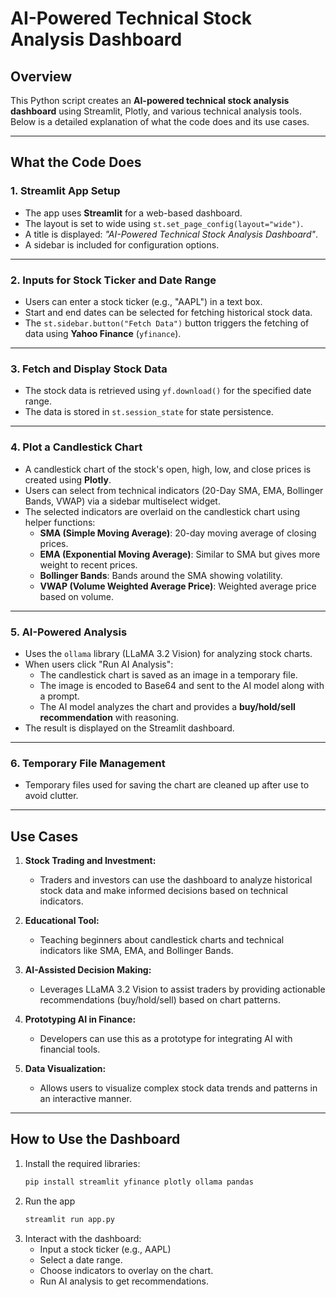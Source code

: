 # AI-Powered Technical Stock Analysis Dashboard

## **Overview**
This Python script creates an **AI-powered technical stock analysis dashboard** using Streamlit, Plotly, and various technical analysis tools. Below is a detailed explanation of what the code does and its use cases.

---

## **What the Code Does**

### **1. Streamlit App Setup**
- The app uses **Streamlit** for a web-based dashboard.
- The layout is set to wide using `st.set_page_config(layout="wide")`.
- A title is displayed: *"AI-Powered Technical Stock Analysis Dashboard"*.
- A sidebar is included for configuration options.

---

### **2. Inputs for Stock Ticker and Date Range**
- Users can enter a stock ticker (e.g., "AAPL") in a text box.
- Start and end dates can be selected for fetching historical stock data.
- The `st.sidebar.button("Fetch Data")` button triggers the fetching of data using **Yahoo Finance** (`yfinance`).

---

### **3. Fetch and Display Stock Data**
- The stock data is retrieved using `yf.download()` for the specified date range.
- The data is stored in `st.session_state` for state persistence.

---

### **4. Plot a Candlestick Chart**
- A candlestick chart of the stock's open, high, low, and close prices is created using **Plotly**.
- Users can select from technical indicators (20-Day SMA, EMA, Bollinger Bands, VWAP) via a sidebar multiselect widget.
- The selected indicators are overlaid on the candlestick chart using helper functions:
  - **SMA (Simple Moving Average)**: 20-day moving average of closing prices.
  - **EMA (Exponential Moving Average)**: Similar to SMA but gives more weight to recent prices.
  - **Bollinger Bands**: Bands around the SMA showing volatility.
  - **VWAP (Volume Weighted Average Price)**: Weighted average price based on volume.

---

### **5. AI-Powered Analysis**
- Uses the `ollama` library (LLaMA 3.2 Vision) for analyzing stock charts.
- When users click "Run AI Analysis":
  - The candlestick chart is saved as an image in a temporary file.
  - The image is encoded to Base64 and sent to the AI model along with a prompt.
  - The AI model analyzes the chart and provides a **buy/hold/sell recommendation** with reasoning.
- The result is displayed on the Streamlit dashboard.

---

### **6. Temporary File Management**
- Temporary files used for saving the chart are cleaned up after use to avoid clutter.

---

## **Use Cases**

1. **Stock Trading and Investment:**
   - Traders and investors can use the dashboard to analyze historical stock data and make informed decisions based on technical indicators.

2. **Educational Tool:**
   - Teaching beginners about candlestick charts and technical indicators like SMA, EMA, and Bollinger Bands.

3. **AI-Assisted Decision Making:**
   - Leverages LLaMA 3.2 Vision to assist traders by providing actionable recommendations (buy/hold/sell) based on chart patterns.

4. **Prototyping AI in Finance:**
   - Developers can use this as a prototype for integrating AI with financial tools.

5. **Data Visualization:**
   - Allows users to visualize complex stock data trends and patterns in an interactive manner.

---

## **How to Use the Dashboard**

1. Install the required libraries:
   ```bash
   pip install streamlit yfinance plotly ollama pandas
   ```
2. Run the app 
    ```bash
    streamlit run app.py
    ```
3. Interact with the dashboard:
   - Input a stock ticker (e.g., AAPL)
   - Select a date range.
   - Choose indicators to overlay on the chart.
   - Run AI analysis to get recommendations.
